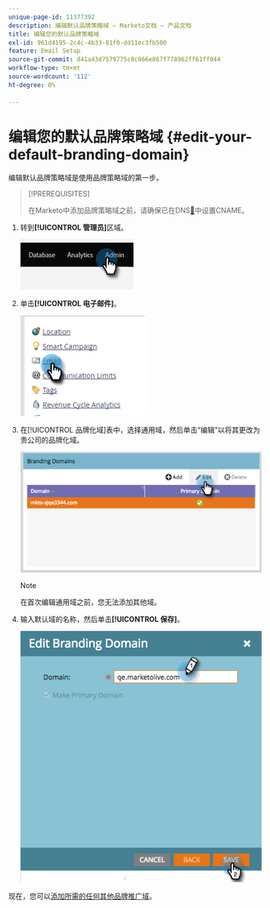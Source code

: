 ```yaml
---
unique-page-id: 11377392
description: 编辑默认品牌策略域 — Marketo文档 — 产品文档
title: 编辑您的默认品牌策略域
exl-id: 961d4195-2c4c-4b33-81f0-dd11ec3fb500
feature: Email Setup
source-git-commit: d41a43d7579775c0c866e867f778962ff61ff044
workflow-type: tm+mt
source-wordcount: '112'
ht-degree: 0%

---
```


# 编辑您的默认品牌策略域 {#edit-your-default-branding-domain}

编辑默认品牌策略域是使用品牌策略域的第一步。

>[!PREREQUISITES]
>
>在Marketo中添加品牌策略域之前，请确保已在DNS[&#128279;](/help/marketo/getting-started/initial-setup/configure-protocols-for-marketo.md)中设置CNAME。

1. 转到&#x200B;**[!UICONTROL 管理员]**&#x200B;区域。

   ![](assets/edit-your-default-branding-domain-1.png)

1. 单击&#x200B;**[!UICONTROL 电子邮件]**。

   ![](assets/edit-your-default-branding-domain-2.png)

1. 在[!UICONTROL 品牌化域]表中，选择通用域，然后单击“编辑”以将其更改为贵公司的品牌化域。

   ![](assets/edit-your-default-branding-domain-3.png)

   >[!NOTE]
   >
   >在首次编辑通用域之前，您无法添加其他域。

1. 输入默认域的名称，然后单击&#x200B;**[!UICONTROL 保存]**。

   ![](assets/edit-your-default-branding-domain-4.png)

现在，您可以[添加所需的任何其他品牌推广域](/help/marketo/product-docs/administration/email-setup/add-multiple-branding-domains/add-an-additional-branding-domain.md)。
